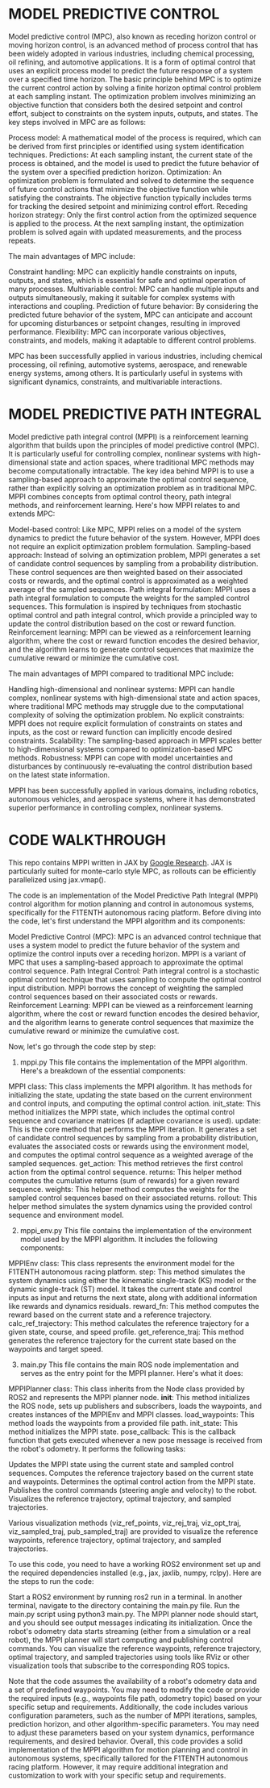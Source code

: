 # MODEL PREDICTIVE CONTROL
Model predictive control (MPC), also known as receding horizon control or moving horizon control, is an advanced method of process control that has been widely adopted in various industries, including chemical processing, oil refining, and automotive applications. It is a form of optimal control that uses an explicit process model to predict the future response of a system over a specified time horizon.
The basic principle behind MPC is to optimize the current control action by solving a finite horizon optimal control problem at each sampling instant. The optimization problem involves minimizing an objective function that considers both the desired setpoint and control effort, subject to constraints on the system inputs, outputs, and states.
The key steps involved in MPC are as follows:

Process model: A mathematical model of the process is required, which can be derived from first principles or identified using system identification techniques.
Predictions: At each sampling instant, the current state of the process is obtained, and the model is used to predict the future behavior of the system over a specified prediction horizon.
Optimization: An optimization problem is formulated and solved to determine the sequence of future control actions that minimize the objective function while satisfying the constraints. The objective function typically includes terms for tracking the desired setpoint and minimizing control effort.
Receding horizon strategy: Only the first control action from the optimized sequence is applied to the process. At the next sampling instant, the optimization problem is solved again with updated measurements, and the process repeats.

The main advantages of MPC include:

Constraint handling: MPC can explicitly handle constraints on inputs, outputs, and states, which is essential for safe and optimal operation of many processes.
Multivariable control: MPC can handle multiple inputs and outputs simultaneously, making it suitable for complex systems with interactions and coupling.
Prediction of future behavior: By considering the predicted future behavior of the system, MPC can anticipate and account for upcoming disturbances or setpoint changes, resulting in improved performance.
Flexibility: MPC can incorporate various objectives, constraints, and models, making it adaptable to different control problems.

MPC has been successfully applied in various industries, including chemical processing, oil refining, automotive systems, aerospace, and renewable energy systems, among others. It is particularly useful in systems with significant dynamics, constraints, and multivariable interactions.

# MODEL PREDICTIVE PATH INTEGRAL
Model predictive path integral control (MPPI) is a reinforcement learning algorithm that builds upon the principles of model predictive control (MPC). It is particularly useful for controlling complex, nonlinear systems with high-dimensional state and action spaces, where traditional MPC methods may become computationally intractable.
The key idea behind MPPI is to use a sampling-based approach to approximate the optimal control sequence, rather than explicitly solving an optimization problem as in traditional MPC. MPPI combines concepts from optimal control theory, path integral methods, and reinforcement learning.
Here's how MPPI relates to and extends MPC:

Model-based control: Like MPC, MPPI relies on a model of the system dynamics to predict the future behavior of the system. However, MPPI does not require an explicit optimization problem formulation.
Sampling-based approach: Instead of solving an optimization problem, MPPI generates a set of candidate control sequences by sampling from a probability distribution. These control sequences are then weighted based on their associated costs or rewards, and the optimal control is approximated as a weighted average of the sampled sequences.
Path integral formulation: MPPI uses a path integral formulation to compute the weights for the sampled control sequences. This formulation is inspired by techniques from stochastic optimal control and path integral control, which provide a principled way to update the control distribution based on the cost or reward function.
Reinforcement learning: MPPI can be viewed as a reinforcement learning algorithm, where the cost or reward function encodes the desired behavior, and the algorithm learns to generate control sequences that maximize the cumulative reward or minimize the cumulative cost.

The main advantages of MPPI compared to traditional MPC include:

Handling high-dimensional and nonlinear systems: MPPI can handle complex, nonlinear systems with high-dimensional state and action spaces, where traditional MPC methods may struggle due to the computational complexity of solving the optimization problem.
No explicit constraints: MPPI does not require explicit formulation of constraints on states and inputs, as the cost or reward function can implicitly encode desired constraints.
Scalability: The sampling-based approach in MPPI scales better to high-dimensional systems compared to optimization-based MPC methods.
Robustness: MPPI can cope with model uncertainties and disturbances by continuously re-evaluating the control distribution based on the latest state information.

MPPI has been successfully applied in various domains, including robotics, autonomous vehicles, and aerospace systems, where it has demonstrated superior performance in controlling complex, nonlinear systems.

# CODE WALKTHROUGH
This repo contains MPPI written in JAX by [Google Research](https://github.com/google-research/google-research/blob/c9f05e51f37cacc291f58799a1f732743625078b/jax_mpc/jax_mpc/mppi.py). JAX is particularly suited for monte-carlo style MPC, as rollouts can be efficiently parallelized using jax.vmap().

The code is an implementation of the Model Predictive Path Integral (MPPI) control algorithm for motion planning and control in autonomous systems, specifically for the F1TENTH autonomous racing platform.
Before diving into the code, let's first understand the MPPI algorithm and its components:

Model Predictive Control (MPC): MPC is an advanced control technique that uses a system model to predict the future behavior of the system and optimize the control inputs over a receding horizon. MPPI is a variant of MPC that uses a sampling-based approach to approximate the optimal control sequence.
Path Integral Control: Path integral control is a stochastic optimal control technique that uses sampling to compute the optimal control input distribution. MPPI borrows the concept of weighting the sampled control sequences based on their associated costs or rewards.
Reinforcement Learning: MPPI can be viewed as a reinforcement learning algorithm, where the cost or reward function encodes the desired behavior, and the algorithm learns to generate control sequences that maximize the cumulative reward or minimize the cumulative cost.

Now, let's go through the code step by step:
1. mppi.py
This file contains the implementation of the MPPI algorithm. Here's a breakdown of the essential components:

MPPI class: This class implements the MPPI algorithm. It has methods for initializing the state, updating the state based on the current environment and control inputs, and computing the optimal control action.
init_state: This method initializes the MPPI state, which includes the optimal control sequence and covariance matrices (if adaptive covariance is used).
update: This is the core method that performs the MPPI iteration. It generates a set of candidate control sequences by sampling from a probability distribution, evaluates the associated costs or rewards using the environment model, and computes the optimal control sequence as a weighted average of the sampled sequences.
get_action: This method retrieves the first control action from the optimal control sequence.
returns: This helper method computes the cumulative returns (sum of rewards) for a given reward sequence.
weights: This helper method computes the weights for the sampled control sequences based on their associated returns.
rollout: This helper method simulates the system dynamics using the provided control sequence and environment model.

2. mppi_env.py
This file contains the implementation of the environment model used by the MPPI algorithm. It includes the following components:

MPPIEnv class: This class represents the environment model for the F1TENTH autonomous racing platform.
step: This method simulates the system dynamics using either the kinematic single-track (KS) model or the dynamic single-track (ST) model. It takes the current state and control inputs as input and returns the next state, along with additional information like rewards and dynamics residuals.
reward_fn: This method computes the reward based on the current state and a reference trajectory.
calc_ref_trajectory: This method calculates the reference trajectory for a given state, course, and speed profile.
get_reference_traj: This method generates the reference trajectory for the current state based on the waypoints and target speed.

3. main.py
This file contains the main ROS node implementation and serves as the entry point for the MPPI planner. Here's what it does:

MPPIPlanner class: This class inherits from the Node class provided by ROS2 and represents the MPPI planner node.
__init__: This method initializes the ROS node, sets up publishers and subscribers, loads the waypoints, and creates instances of the MPPIEnv and MPPI classes.
load_waypoints: This method loads the waypoints from a provided file path.
init_state: This method initializes the MPPI state.
pose_callback: This is the callback function that gets executed whenever a new pose message is received from the robot's odometry. It performs the following tasks:

Updates the MPPI state using the current state and sampled control sequences.
Computes the reference trajectory based on the current state and waypoints.
Determines the optimal control action from the MPPI state.
Publishes the control commands (steering angle and velocity) to the robot.
Visualizes the reference trajectory, optimal trajectory, and sampled trajectories.


Various visualization methods (viz_ref_points, viz_rej_traj, viz_opt_traj, viz_sampled_traj, pub_sampled_traj) are provided to visualize the reference waypoints, reference trajectory, optimal trajectory, and sampled trajectories.

To use this code, you need to have a working ROS2 environment set up and the required dependencies installed (e.g., jax, jaxlib, numpy, rclpy). Here are the steps to run the code:

Start a ROS2 environment by running ros2 run in a terminal.
In another terminal, navigate to the directory containing the main.py file.
Run the main.py script using python3 main.py.
The MPPI planner node should start, and you should see output messages indicating its initialization.
Once the robot's odometry data starts streaming (either from a simulation or a real robot), the MPPI planner will start computing and publishing control commands.
You can visualize the reference waypoints, reference trajectory, optimal trajectory, and sampled trajectories using tools like RViz or other visualization tools that subscribe to the corresponding ROS topics.

Note that the code assumes the availability of a robot's odometry data and a set of predefined waypoints. You may need to modify the code or provide the required inputs (e.g., waypoints file path, odometry topic) based on your specific setup and requirements.
Additionally, the code includes various configuration parameters, such as the number of MPPI iterations, samples, prediction horizon, and other algorithm-specific parameters. You may need to adjust these parameters based on your system dynamics, performance requirements, and desired behavior.
Overall, this code provides a solid implementation of the MPPI algorithm for motion planning and control in autonomous systems, specifically tailored for the F1TENTH autonomous racing platform. However, it may require additional integration and customization to work with your specific setup and requirements.
